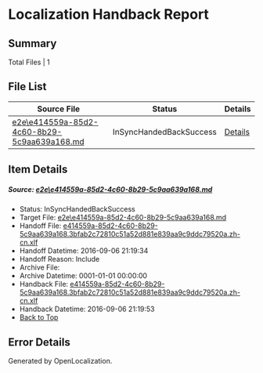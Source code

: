 # <a name='report-top'></a> Localization Handback Report

## Summary
 Total Files | 1

## File List
 Source File | Status | Details 
 ----------- | ------ | ------- 
 [e2e\e414559a-85d2-4c60-8b29-5c9aa639a168.md](https://github.com/OpenLocalizationTestOrg/ol-test0/blob/d76fb1add516af8839da5f2145d6e4ecc92013b6/e2e/e414559a-85d2-4c60-8b29-5c9aa639a168.md) | InSyncHandedBackSuccess | [Details](#67d8e957c96a647b8c863eb4b7a9a3a70c65ec2f1)

## Item Details
##### <a name='67d8e957c96a647b8c863eb4b7a9a3a70c65ec2f1'></a> Source: [e2e\e414559a-85d2-4c60-8b29-5c9aa639a168.md](https://github.com/OpenLocalizationTestOrg/ol-test0/blob/d76fb1add516af8839da5f2145d6e4ecc92013b6/e2e/e414559a-85d2-4c60-8b29-5c9aa639a168.md)
* Status: InSyncHandedBackSuccess
* Target File: [e2e\e414559a-85d2-4c60-8b29-5c9aa639a168.md](https://github.com/OpenLocalizationTestOrg/ol-test0-zhcn/blob/71c6288f3a11a64220f73ce7f8f11a4b6602b59a/e2e/e414559a-85d2-4c60-8b29-5c9aa639a168.md)
* Handoff File: [e414559a-85d2-4c60-8b29-5c9aa639a168.3bfab2c72810c51a52d881e839aa9c9ddc79520a.zh-cn.xlf](https://github.com/OpenLocalizationTestOrg/ol-test0-handoff/blob/4086107ebcdb5fac995feea8348353b060c15879/ol-handoff/OpenLocalizationTestOrg/ol-test0-zhcn/ci/ht/e414559a-85d2-4c60-8b29-5c9aa639a168.3bfab2c72810c51a52d881e839aa9c9ddc79520a.zh-cn.xlf)
* Handoff Datetime: 2016-09-06 21:19:34
* Handoff Reason: Include
* Archive File: 
* Archive Datetime: 0001-01-01 00:00:00
* Handback File: [e414559a-85d2-4c60-8b29-5c9aa639a168.3bfab2c72810c51a52d881e839aa9c9ddc79520a.zh-cn.xlf](https://github.com/OpenLocalizationTestOrg/ol-test0-handback/blob/73530c896ef77fbe2de934d0c0f0271d6037951d/ol-handback/OpenLocalizationTestOrg/ol-test0-zhcn/ci/ht/e414559a-85d2-4c60-8b29-5c9aa639a168.3bfab2c72810c51a52d881e839aa9c9ddc79520a.zh-cn.xlf)
* Handback Datetime: 2016-09-06 21:19:53
* [Back to Top](#report-top)


## Error Details

Generated by OpenLocalization.

